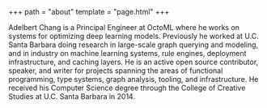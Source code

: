 +++
path = "about"
template = "page.html"
+++

Adelbert Chang is a Principal Engineer at OctoML where he works on systems for optimizing deep learning
models. Previously he worked at U.C. Santa Barbara doing research in large-scale graph querying and modeling,
and in industry on machine learning systems, rule engines, deployment infrastructure, and caching
layers. He is an active open source contributor, speaker, and writer for projects spanning
the areas of functional programming, type systems, graph analysis, tooling, and infrastructure. He
received his Computer Science degree through the College of Creative Studies at U.C. Santa Barbara
in 2014.
